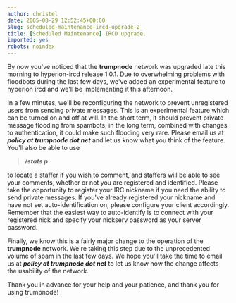 ```yaml
---
author: christel
date: 2005-08-29 12:52:45+00:00
slug: scheduled-maintenance-ircd-upgrade-2
title: [Scheduled Maintenance] IRCD upgrade.
imported: yes
robots: noindex
---
```

  By now you've noticed that the      **trumpnode**    network was upgraded late this morning to hyperion-ircd release 1.0.1. Due   to overwhelming problems with floodbots during the last few days, we've   added an experimental feature to hyperion ircd and we'll be implementing   it this afternoon.

In a few minutes, we'll be reconfiguring the network to prevent   unregistered users from sending private messages. This is an experimental   feature which can be turned on and off at will. In the short term, it   should prevent private message flooding from spambots; in the long term,   combined with changes to authentication, it could make such flooding very   rare.  Please email us at **_policy at trumpnode dot net_** and let   us know what you think of the feature. You'll also be able to use


> **_/stats p_**


to locate a staffer if you wish to comment, and staffers will be able to   see your comments, whether or not you are registered and identified.    Please take the opportunity to register your IRC nickname if you need the   ability to send private messages. If you've already registered your   nickname and have not set auto-identification on, please configure your   client accordingly. Remember that the easiest way to auto-identify is to   connect with your registered nick and specify your nickserv password as   your server password.

Finally, we know this is a fairly major change to the operation of the      **trumpnode**      network. We're taking this step due to the unprecedented volume of spam in   the last few days. We hope you'll take the time to email us at   **_policy at trumpnode dot net_** to let us know how the change   affects the usability of the network.

Thank you in advance for your help and your patience, and thank you for   using    trumpnode!
